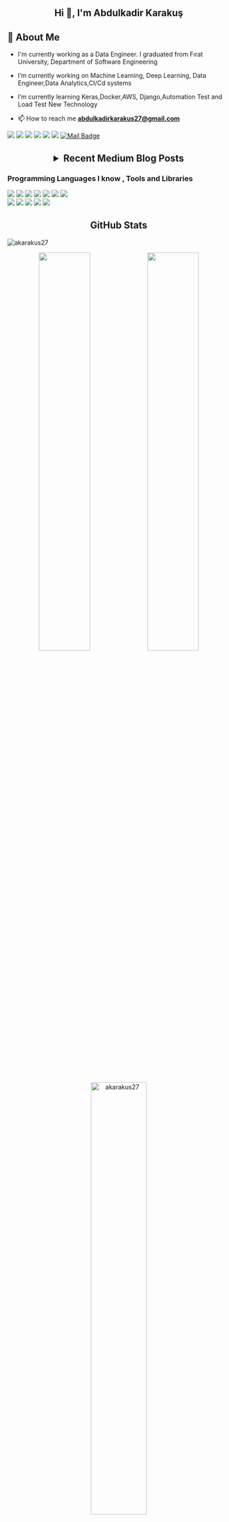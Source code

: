 <h2 align="center">Hi 👋, I'm Abdulkadir Karakuş</h2>

## 📖  About Me
- <p align="left"> I'm currently working as a Data Engineer. I graduated from Fırat University, Department of Software Engineering </p>
- <p align="leftleft"> I’m currently working on Machine Learning, Deep Learning, Data Engineer,Data Analytics,CI/Cd systems  </p>
- <p align="left"> I’m currently learning Keras,Docker,AWS, Django,Automation Test and Load Test New Technology</a></p>
 
 

- 📫 How to reach me **abdulkadirkarakus27@gmail.com**

[![](https://img.shields.io/badge/medium-%2312100E.svg?&style=for-the-badge&logo=medium&logoColor=white)](https://abdulkadirkarakus.medium.com/)
[![](https://img.shields.io/badge/Kaggle-%2312100E.svg?&style=for-the-badge&logo=kaggle&logoColor=white)](https://www.kaggle.com/akarakus27)
[![](https://img.shields.io/badge/Data%20Science%20Earth-%2312100E.svg?&style=flat)](https://www.datasciencearth.com/author/abdulkadirkarakus/)
[![](https://img.shields.io/badge/-Hackerrank-2EC866?style=flat&logo=HackerRank&logoColor=white)](https://www.hackerrank.com/abdulkadirkarak1)
[![](https://img.shields.io/badge/linkedin-%230077B5.svg?&style=for-the-badge&logo=linkedin&logoColor=black)](https://www.linkedin.com/in/akarakus27/)
[![](https://img.shields.io/badge/twitter-%231DA1F2.svg?&style=for-the-badge&logo=twitter&logoColor=black)](https://twitter.com/A_karakus27/)
[![Mail Badge](https://img.shields.io/badge/abdulkadirkarakus27@gmail.com-c14438?style=for-the-badge&logo=Gmail&logoColor=white&link=mailto:abdulkadirkarakus27@gmail.com)](mailto:abdulkadirkarakus27@gmail.com)


<h2 align="center"><details><summary>Recent Medium Blog Posts</summary>
   <p align="center"> 
      <a href="https://medium.com/@akarakus27/k-means-algoritmas%C4%B1-d81f19458e06">K-Means Algoritması</a>    
   </p>
   <p align="center">
      <a href="https://medium.com/deep-learning-turkiye/k%C3%BCmeleme-6ca62face492">KÜMELEME (Clustering)</a>
   </p>
   <p align="center">
      <a href="https://abdulkadirkarakus.medium.com/churn-projesi-m%C3%BC%C5%9Fteri-terk-tahmini-efb655e06033">Churn Projesi: Müşteri Terk Tahmini
   </a>
   </p>
   <p align="center">
      <a href="https://abdulkadirkarakus.medium.com/lambda-vs-kappa-in-depth-comparison-of-data-processing-architectures-7c12572bb7c7"> EN -Lambda vs. Kappa: In-Depth Comparison of Data Processing Architectures</a>
   </p>
   <p align="center">
      <a href="https://abdulkadirkarakus.medium.com/lambda-vs-kappa-veri-i%CC%87%C5%9Fleme-mimarileri-aras%C4%B1ndaki-detayl%C4%B1-kar%C5%9F%C4%B1la%C5%9Ft%C4%B1rma-d957437547ad">TR -Lambda vs. Kappa: Veri İşleme Mimarileri Arasındaki Detaylı Karşılaştırma</a>
   </p>
   <p align="center">
      <a href="https://abdulkadirkarakus.medium.com/sql-tetikleyiciler-veritaban%C4%B1n%C4%B1z%C4%B1-otomatikle%C5%9Ftirmenin-g%C3%BCc%C3%BC-765cdb377365">SQL Tetikleyiciler: Veritabanınızı Otomatikleştirmenin Gücü</a>
   </p>
   <p align="center">
      <a href="https://abdulkadirkarakus.medium.com/key-to-success-in-data-engineering-projects-a-comprehensive-guide-ec32b33f98b9">Key to Success in Data Engineering Projects: A Comprehensive Guide</a>
   </p>
   

</details></h2>   

<h3> Programming Languages I know , Tools and Libraries </h3>
<div>
<img src="https://img.shields.io/badge/python%20-%2314354C.svg?&style=flat&logo=python&logoColor=white"/>
<img src="https://img.shields.io/badge/pandas%20-%23150458.svg?&style=flat&logo=pandas&logoColor=white" />
<img src="https://img.shields.io/badge/Numpy-%2312100E.svg?&style=flat&logo=numpy&logoColor=white" />
<img src="https://img.shields.io/badge/Django-%2312100E.svg?&style=flat&logo=django&logoColor=white"/>  
<img src="https://img.shields.io/badge/Keras-%2312100E.svg?&style=flat&logo=keras&logoColor=white"/>
<img src="https://img.shields.io/badge/Selenium-%2312100E.svg?&style=flat&logo=selenium&logoColor=white"/>
<img src ="https://img.shields.io/badge/scala%20-%23150458.svg?&style=flat&logo=scala&logoColor=red%22"/>
</div>
<div>
 <img src="https://img.shields.io/badge/c%23%20-%23239120.svg?&style=flat&logo=c-sharp&logoColor=white"/>
<img src ="https://img.shields.io/badge/sqlite-%2307405e.svg?&style=flat&logo=sqlite&logoColor=white"/>
 <img src="https://img.shields.io/badge/git%20-%23F05033.svg?&style=flat&logo=git&logoColor=white"/>
 <img src="https://img.shields.io/badge/Jenkins-%2312100E.svg?&style=flat&logo=jenkins&logoColor=red"/>
 <img src="https://img.shields.io/badge/Postman-%2312100E.svg?&style=flat&logo=Postman&logoColor=orange"/>   
</div>



<h2 align="center">GitHub Stats</h2>
<p align="left"> <img src="https://komarev.com/ghpvc/?username=akarakus27" alt="akarakus27" /> </p> 
<p align="center">
   <img width="48%" src="https://github-readme-stats.vercel.app/api?username=akarakus27&show_icons=true&theme=tokyonight" />
   <img width="48%" src="https://github-readme-streak-stats.herokuapp.com/?user=akarakus27&theme=tokyonight" />
   <img width="50%" src="https://github-readme-stats.vercel.app/api/top-langs/?username=akarakus27&layout=compact&hide=html"  alt="akarakus27" />
</p

 
